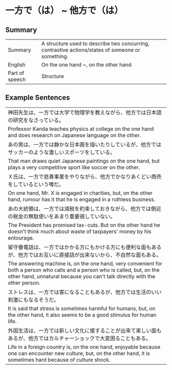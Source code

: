 # 一方で（は） ~ 他方で（は）

## Summary

<table><tr>   <td>Summary</td>   <td>A structure used to describe two concurring, contrastive actions/states of someone or something.</td></tr><tr>   <td>English</td>   <td>On the one hand ~, on the other hand</td></tr><tr>   <td>Part of speech</td>   <td>Structure</td></tr></table>

## Example Sentences

<table><tr><td>神田先生は、一方では大学で物理学を教えながら、他方では日本語の研究をなさっている。</td></tr><tr><td>Professor Kanda teaches physics at college on the one hand and does research on Japanese language on the other.</td></tr><tr><td>あの男は、一方では静かな日本画を描いたりしているが、他方ではサッカーのような激しいスポーツをしている。</td></tr><tr><td>That man draws quiet Japanese paintings on the one hand, but plays a very competitive sport like soccer on the other.</td></tr><tr><td>Ｘ氏は、一方で慈善事業をやりながら、他方でかなりあくどい商売をしているという噂だ。</td></tr><tr><td>On one hand, Mr. X is engaged in charities, but, on the other hand, rumour has it that he is engaged in a ruthless business.</td></tr><tr><td>あの大統領は、一方では減税を約束しておきながら、他方では側近の税金の無駄使いをあまり重要視していない。</td></tr><tr><td>The President has promised tax-cuts. But on the other hand he doesn't think much about waste of taxpayers' money by his entourage.</td></tr><tr><td>留守番電話は、一方ではかかる方にもかける方にも便利な面もあるが、他方ではお互いに直接話が出来ないから、不自然な面もある。</td></tr><tr><td>The answering machine is, on the one hand, very convenient for both a person who calls and a person who is called, but, on the other hand, unnatural because you can't talk directly with the other person.</td></tr><tr><td>ストレスは、一方では害になることもあるが、他方では生活のいい刺激にもなるそうだ。</td></tr><tr><td>It is said that stress is sometimes harmful for humans, but, on the other hand, it also seems to be a good stimulus for human life.</td></tr><tr><td>外国生活は、一方では新しい文化に接することが出来て楽しい面もあるが、他方ではカルチャーショックで大変困ることもある。</td></tr><tr><td>Life in a foreign country is, on the one hand, enjoyable because one can encounter new culture, but, on the other hand, it is sometimes hard because of culture shock.</td></tr></table>

